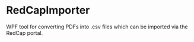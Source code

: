 # RedCapImporter
WPF tool for converting PDFs into .csv files which can be imported via the RedCap portal.
